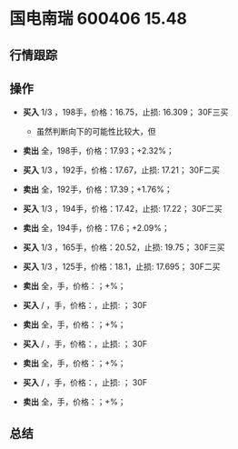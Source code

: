 # 国电南瑞 600406 15.48

## 行情跟踪
  
## 操作
  - **买入** 1/3 ，198手，价格：16.75，止损: 16.309； 30F三买
    - 虽然判断向下的可能性比较大，但
  - **卖出** 全，198手，价格：17.93；+2.32%；

  - **买入** 1/3 ，192手，价格：17.67，止损: 17.21； 30F二买
  - **卖出** 全，192手，价格：17.39；+1.76%；

  - **买入** 1/3 ，194手，价格：17.42，止损: 17.22； 30F二买
  - **卖出** 全，194手，价格：17.6；+2.09%；

  - **买入** 1/3 ，165手，价格：20.52，止损: 19.75； 30F三买
  - **买入** 1/3 ，125手，价格：18.1，止损: 17.695； 30F二买
  - **卖出** 全，手，价格：；+%；

  - **买入** / ，手，价格：，止损: ； 30F
  - **卖出** 全，手，价格：；+%；

  - **买入** / ，手，价格：，止损: ； 30F
  - **卖出** 全，手，价格：；+%；

  - **买入** / ，手，价格：，止损: ； 30F
  - **卖出** 全，手，价格：；+%；

## 总结
  